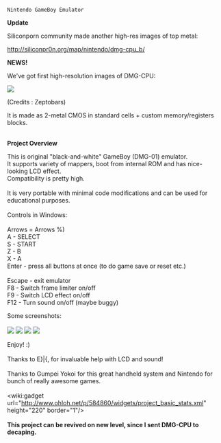`Nintendo GameBoy Emulator`

**Update**

Siliconporn community made another high-res images of top metal:

http://siliconpr0n.org/map/nintendo/dmg-cpu_b/

**NEWS!**

We've got first high-resolution images of DMG-CPU:

<img src='http://psxdev.ru//images/wys/TS_01_12_17_25_17.jpg'>

(Credits : Zeptobars)

It is made as 2-metal CMOS in standard cells + custom memory/registers blocks.<br>
<br>

**Project Overview**

This is original "black-and-white" GameBoy (DMG-01) emulator.<br>
It supports variety of mappers, boot from internal ROM and has nice-looking LCD effect.<br>
Compatibility is pretty high.<br>
<br>
It is very portable with minimal code modifications and can be used for educational purposes.<br>
<br>
Controls in Windows:<br>
<br>
Arrows = Arrows %)<br>
A - SELECT<br>
S - START<br>
Z - B<br>
X - A<br>
Enter - press all buttons at once (to do game save or reset etc.)<br>
<br>
Escape - exit emulator<br>
F8 - Switch frame limiter on/off<br>
F9 - Switch LCD effect on/off<br>
F12 - Turn sound on/off (maybe buggy)<br>

Some screenshots:<br>
<br>
<img src='http://ogamespec.com/imgstore/whc4e0b23f6744b0.jpg'>
<img src='http://ogamespec.com/imgstore/whc4e0b23fd946e8.jpg'>
<img src='http://ogamespec.com/imgstore/whc4e0b23ac916b8.jpg'>
<img src='http://ogamespec.com/imgstore/whc4e0b23a683fc0.jpg'>

Enjoy! :)<br>
<br>
Thanks to E}|{, for invaluable help with LCD and sound!<br>
<br>
Thanks to Gumpei Yokoi for this great handheld system and Nintendo for bunch of really awesome games.<br>
<br>
<wiki:gadget url="http://www.ohloh.net/p/584860/widgets/project_basic_stats.xml" height="220" border="1"/><br>
<br>
<b>This project can be revived on new level, since I sent DMG-CPU to decaping.</b>
